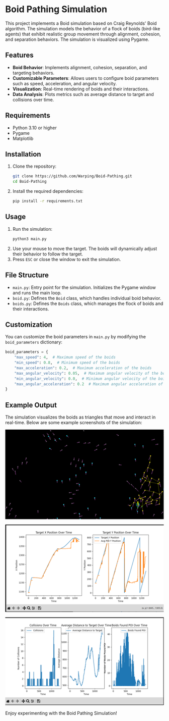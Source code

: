 # Boid Pathing Simulation

This project implements a Boid simulation based on Craig Reynolds' Boid algorithm. The simulation models the behavior of a flock of boids (bird-like agents) that exhibit realistic group movement through alignment, cohesion, and separation behaviors. The simulation is visualized using Pygame.

## Features

- **Boid Behavior**: Implements alignment, cohesion, separation, and targeting behaviors.
- **Customizable Parameters**: Allows users to configure boid parameters such as speed, acceleration, and angular velocity.
- **Visualization**: Real-time rendering of boids and their interactions.
- **Data Analysis**: Plots metrics such as average distance to target and collisions over time.

## Requirements

- Python 3.10 or higher
- Pygame
- Matplotlib

## Installation

1. Clone the repository:
   ```bash
   git clone https://github.com/Warping/Boid-Pathing.git
   cd Boid-Pathing
   ```
2. Install the required dependencies:
   ```bash
   pip install -r requirements.txt
   ```

## Usage

1. Run the simulation:
   ```bash
   python3 main.py
   ```
2. Use your mouse to move the target. The boids will dynamically adjust their behavior to follow the target.
3. Press `ESC` or close the window to exit the simulation.

## File Structure

- `main.py`: Entry point for the simulation. Initializes the Pygame window and runs the main loop.
- `boid.py`: Defines the `Boid` class, which handles individual boid behavior.
- `boids.py`: Defines the `Boids` class, which manages the flock of boids and their interactions.

## Customization

You can customize the boid parameters in `main.py` by modifying the `boid_parameters` dictionary:

```python
boid_parameters = {
    "max_speed": 4,  # Maximum speed of the boids
    "min_speed": 0.8,  # Minimum speed of the boids
    "max_acceleration": 0.2,  # Maximum acceleration of the boids
    "max_angular_velocity": 0.05,  # Maximum angular velocity of the boids
    "min_angular_velocity": 0.0,  # Minimum angular velocity of the boids
    "max_angular_acceleration": 0.2  # Maximum angular acceleration of the boids
}
```

## Example Output

The simulation visualizes the boids as triangles that move and interact in real-time. Below are some example screenshots of the simulation:

![Example Output 1](example_output_imgs/Screenshot%20from%202025-05-12%2001-55-51.png)

![Example Output 2](example_output_imgs/Screenshot%20from%202025-05-12%2001-56-17.png)

![Example Output 3](example_output_imgs/Screenshot%20from%202025-05-12%2001-56-27.png)

Enjoy experimenting with the Boid Pathing Simulation!